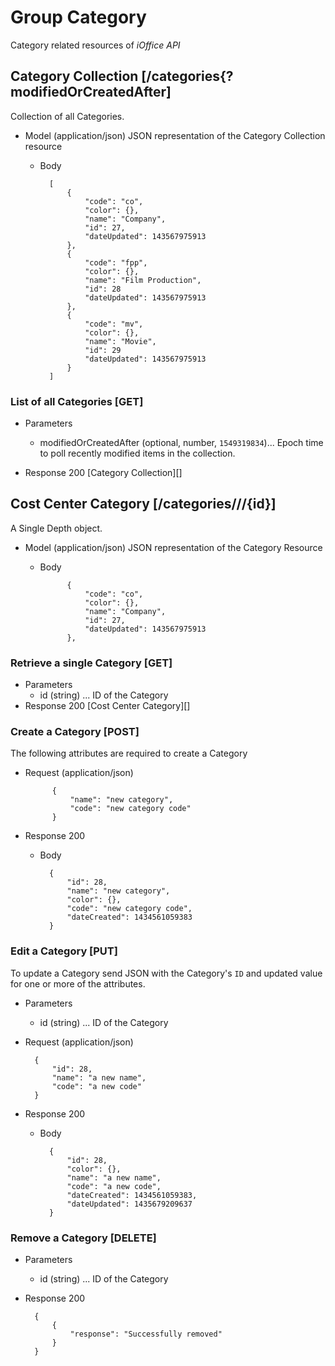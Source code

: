 # Group Category
Category related resources of *iOffice API*

## Category Collection [/categories{?modifiedOrCreatedAfter]
Collection of all Categories.

+ Model (application/json)
    JSON representation of the Category Collection resource

    + Body
        
            [
                {
                    "code": "co",
                    "color": {},
                    "name": "Company",
                    "id": 27,
                    "dateUpdated": 143567975913
                },
                {
                    "code": "fpp",
                    "color": {},
                    "name": "Film Production",
                    "id": 28
                    "dateUpdated": 143567975913
                },
                {
                    "code": "mv",
                    "color": {},
                    "name": "Movie",
                    "id": 29
                    "dateUpdated": 143567975913
                } 
            ]

### List of all Categories [GET]

+ Parameters
    + modifiedOrCreatedAfter (optional, number, `1549319834`)... Epoch time to poll recently modified items in the collection.
    
+ Response 200
    [Category Collection][]

## Cost Center Category [/categories///{id}]
A Single Depth object.

+ Model (application/json)
    JSON representation of the Category Resource

    + Body
    
                {
                    "code": "co",
                    "color": {},
                    "name": "Company",
                    "id": 27,
                    "dateUpdated": 143567975913
                },

### Retrieve a single Category [GET]
+ Parameters
    + id (string) ... ID of the Category
+ Response 200
    [Cost Center Category][]

### Create a Category [POST]
The following attributes are required to create a Category

+ Request (application/json)

            {
                "name": "new category",
                "code": "new category code"
            }

+ Response 200
    + Body

            {
                "id": 28,
                "name": "new category",
                "color": {},
                "code": "new category code",
                "dateCreated": 1434561059383
            }

### Edit a Category [PUT]
To update a Category send JSON with the Category's `ID` and updated value for one or more of the attributes.

+ Parameters
    + id (string) ... ID of the Category

+ Request (application/json)

        {
            "id": 28,
            "name": "a new name",
            "code": "a new code"
        }

+ Response 200
    + Body

            { 
                "id": 28,
                "color": {},
                "name": "a new name",
                "code": "a new code",
                "dateCreated": 1434561059383,
                "dateUpdated": 1435679209637
            }

### Remove a Category [DELETE]
+ Parameters
    + id (string) ... ID of the Category
+ Response 200

        {
            {
                "response": "Successfully removed"
            }
        }

